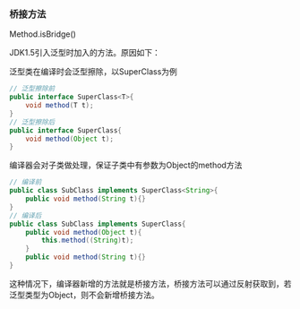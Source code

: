 


### 桥接方法

Method.isBridge()

JDK1.5引入泛型时加入的方法。原因如下：

泛型类在编译时会泛型擦除，以SuperClass为例

```java
// 泛型擦除前
public interface SuperClass<T>{
    void method(T t);
}
// 泛型擦除后
public interface SuperClass{
    void method(Object t);
}
```

编译器会对子类做处理，保证子类中有参数为Object的method方法

```java
// 编译前
public class SubClass implements SuperClass<String>{
    public void method(String t){}
}
// 编译后
public class SubClass implements SuperClass{
    public void method(Object t){
        this.method((String)t);
    }
    public void method(String t){}
}
```

这种情况下，编译器新增的方法就是桥接方法，桥接方法可以通过反射获取到，若泛型类型为Object，则不会新增桥接方法。